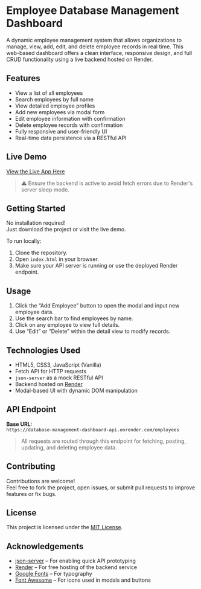 # Employee Database Management Dashboard

A dynamic employee management system that allows organizations to manage, view, add, edit, and delete employee records in real time. This web-based dashboard offers a clean interface, responsive design, and full CRUD functionality using a live backend hosted on Render.

## Features

- View a list of all employees
- Search employees by full name
- View detailed employee profiles
- Add new employees via modal form
- Edit employee information with confirmation
- Delete employee records with confirmation
- Fully responsive and user-friendly UI
- Real-time data persistence via a RESTful API

## Live Demo

[View the Live App Here](https://austine-john.github.io/employee-database-dashboard/)  
> ⚠️ Ensure the backend is active to avoid fetch errors due to Render's server sleep mode.

## Getting Started

No installation required!  
Just download the project or visit the live demo.

To run locally:
1. Clone the repository.
2. Open `index.html` in your browser.
3. Make sure your API server is running or use the deployed Render endpoint.

## Usage

1. Click the “Add Employee” button to open the modal and input new employee data.
2. Use the search bar to find employees by name.
3. Click on any employee to view full details.
4. Use “Edit” or “Delete” within the detail view to modify records.

## Technologies Used

- HTML5, CSS3, JavaScript (Vanilla)
- Fetch API for HTTP requests
- `json-server` as a mock RESTful API
- Backend hosted on [Render](https://render.com)
- Modal-based UI with dynamic DOM manipulation

## API Endpoint

**Base URL:**  
`https://database-management-dashboard-api.onrender.com/employees`

> All requests are routed through this endpoint for fetching, posting, updating, and deleting employee data.

## Contributing

Contributions are welcome!  
Feel free to fork the project, open issues, or submit pull requests to improve features or fix bugs.

## License

This project is licensed under the [MIT License](LICENSE).

## Acknowledgements

- [json-server](https://github.com/typicode/json-server) – For enabling quick API prototyping  
- [Render](https://render.com) – For free hosting of the backend service  
- [Google Fonts](https://fonts.google.com) – For typography  
- [Font Awesome](https://fontawesome.com) – For icons used in modals and buttons

